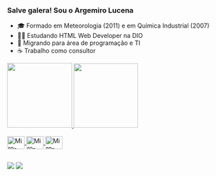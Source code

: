 ### Salve galera! Sou o Argemiro Lucena 
- 🎓 Formado em Meteorologia (2011) e em Química Industrial (2007)
- :man_student: Estudando HTML Web Developer na DIO
- :seedling: Migrando para área de programação e TI
- :coffee:  Trabalho como consultor
<div>
  <a href="https://github.com/argemirolucena">
  <img height="150em" src="https://github-readme-stats.vercel.app/api?username=argemirolucena&show_icons=true&theme=tokyonight&include_all_commits=true&count_private=true"/>
  <img height="149em" src="https://github-readme-stats.vercel.app/api/top-langs/?username=argemirolucena&layout=compact&langs_count=7&theme=tokyonight"/>
</div>
<div style="display: inline_block"><br>
  <img align="center" alt="Miro-CSS3" height="30" width="40" src="https://cdn.jsdelivr.net/gh/devicons/devicon/icons/css3/css3-original.svg">
  <img align="center" alt="Miro-HTML" height="30" width="40" src="https://cdn.jsdelivr.net/gh/devicons/devicon/icons/html5/html5-original.svg">
    <img align="center" alt="Miro-GIT" height="30" width="40" src="https://cdn.jsdelivr.net/gh/devicons/devicon/icons/git/git-original.svg">

  ##
<div>
    <a href="https://www.linkedin.com/in/argemirolucena/" target="_blank"><img src="https://img.shields.io/badge/LinkedIn-0077B5?style=for-the-badge&logo=linkedin&logoColor=white" target="_blank"></a>
    <a href="https://www.instagram.com/argemirolucena/" target="_blank"><img src="https://img.shields.io/badge/Instagram-E4405F?style=for-the-badge&logo=instagram&logoColor=white" target="_blank"></a> 
</div>
